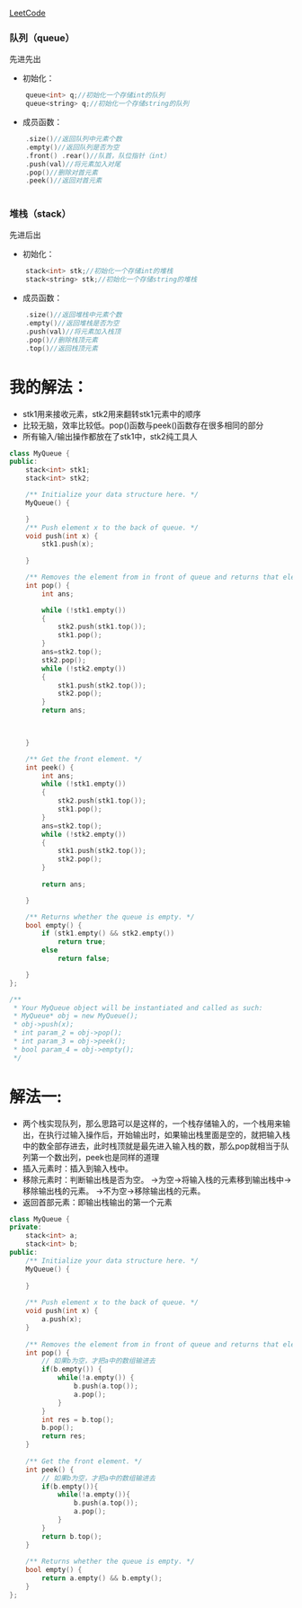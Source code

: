[LeetCode](https://leetcode-cn.com/problems/implement-queue-using-stacks/description/)

### 队列（queue）
 先进先出
- 初始化：
```C++
    queue<int> q;//初始化一个存储int的队列
    queue<string> q;//初始化一个存储string的队列
```
- 成员函数：
```C++
    .size()//返回队列中元素个数
    .empty()//返回队列是否为空
    .front() .rear()//队首，队位指针（int）
    .push(val)//将元素加入对尾
    .pop()//删除对首元素
    .peek()//返回对首元素
    
```
### 堆栈（stack）
先进后出 
- 初始化：
```C++
    stack<int> stk;//初始化一个存储int的堆栈
    stack<string> stk;//初始化一个存储string的堆栈
```
- 成员函数：
```C++
    .size()//返回堆栈中元素个数
    .empty()//返回堆栈是否为空
    .push(val)//将元素加入栈顶
    .pop()//删除栈顶元素
    .top()//返回栈顶元素
```


    

# 我的解法：
- stk1用来接收元素，stk2用来翻转stk1元素中的顺序
- 比较无脑，效率比较低。pop()函数与peek()函数存在很多相同的部分
- 所有输入/输出操作都放在了stk1中，stk2纯工具人

```C++
class MyQueue {
public:
	stack<int> stk1;
	stack<int> stk2;

	/** Initialize your data structure here. */
	MyQueue() {

	}
	/** Push element x to the back of queue. */
	void push(int x) {
		stk1.push(x);
		
	}

	/** Removes the element from in front of queue and returns that element. */
	int pop() {
		int ans;

		while (!stk1.empty())
		{
			stk2.push(stk1.top());
			stk1.pop();
		}
		ans=stk2.top();
        stk2.pop();
		while (!stk2.empty())
		{
			stk1.push(stk2.top());
			stk2.pop();
		}
		return ans;


		
	}

	/** Get the front element. */
	int peek() {
        int ans;
		while (!stk1.empty())
		{
			stk2.push(stk1.top());
			stk1.pop();
		}
        ans=stk2.top();
		while (!stk2.empty())
		{
			stk1.push(stk2.top());
			stk2.pop();
		}
		
		return ans;

	}

	/** Returns whether the queue is empty. */
	bool empty() {
		if (stk1.empty() && stk2.empty())
			return true;
		else
			return false;

	}
};

/**
 * Your MyQueue object will be instantiated and called as such:
 * MyQueue* obj = new MyQueue();
 * obj->push(x);
 * int param_2 = obj->pop();
 * int param_3 = obj->peek();
 * bool param_4 = obj->empty();
 */
```

# 解法一:

- 两个栈实现队列，那么思路可以是这样的，一个栈存储输入的，一个栈用来输出，在执行过输入操作后，开始输出时，如果输出栈里面是空的，就把输入栈中的数全部存进去，此时栈顶就是最先进入输入栈的数，那么pop就相当于队列第一个数出列，peek也是同样的道理
- 插入元素时：插入到输入栈中。
- 移除元素时：判断输出栈是否为空。
->为空->将输入栈的元素移到输出栈中->移除输出栈的元素。
->不为空->移除输出栈的元素。
- 返回首部元素：即输出栈输出的第一个元素



```c++
class MyQueue {
private:
    stack<int> a;
    stack<int> b;
public:
    /** Initialize your data structure here. */
    MyQueue() {
        
    }
    
    /** Push element x to the back of queue. */
    void push(int x) {
        a.push(x);
    }
    
    /** Removes the element from in front of queue and returns that element. */
    int pop() {
        // 如果b为空，才把a中的数组输进去
        if(b.empty()) {
            while(!a.empty()) {
                b.push(a.top());
                a.pop();
            }
        }
        int res = b.top();
        b.pop();
        return res;
    }
    
    /** Get the front element. */
    int peek() {
        // 如果b为空，才把a中的数组输进去
        if(b.empty()){
            while(!a.empty()){
                b.push(a.top());
                a.pop();
            }
        }
        return b.top();
    }
    
    /** Returns whether the queue is empty. */
    bool empty() {
        return a.empty() && b.empty();
    }
};





```

